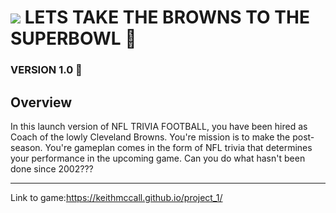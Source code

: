 # ![](https://media.giphy.com/media/f0DGztwp6w4Kc/giphy.gif) LETS TAKE THE BROWNS TO THE SUPERBOWL :football:
### VERSION 1.0 :football:
## Overview

In this launch version of NFL TRIVIA FOOTBALL, you have been hired as Coach of the lowly Cleveland Browns. You're mission is to make the post-season. You're gameplan comes in the form of NFL trivia that determines your performance in the upcoming game. Can you do what hasn't been done since 2002???

---

Link to game:https://keithmccall.github.io/project_1/
